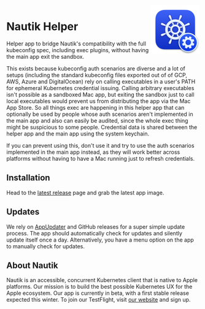 <img src="/Nautik Helper/Assets.xcassets/AppIcon.appiconset/app_icon_helper_1024.png" align="right" width="128" height="128" />

# Nautik Helper

Helper app to bridge Nautik's compatibility with the full kubeconfig spec, including exec plugins, without having the main app exit the sandbox.

This exists because kubeconfig auth scenarios are diverse and a lot of setups (including the standard kubeconfig files exported out of of GCP, AWS, Azure and DigitalOcean) rely on calling executables in a user's PATH for ephemeral Kubernetes credential issuing. Calling arbitrary executables isn't possible as a sandboxed Mac app, but exiting the sandbox just to call local executables would prevent us from distributing the app via the Mac App Store. So all things exec are happening in this helper app that can optionally be used by people whose auth scenarios aren't implemented in the main app and also can easily be audited, since the whole exec thing might be suspicious to some people. Credential data is shared between the helper app and the main app using the system keychain.

If you can prevent using this, don't use it and try to use the auth scenarios implemented in the main app instead, as they will work better across platforms without having to have a Mac running just to refresh credentials.

## Installation

Head to the [latest release](https://github.com/nautik-io/helper/releases/latest) page and grab the latest app image.

## Updates

We rely on [AppUpdater](https://github.com/mxcl/AppUpdater) and GitHub releases for a super simple update process. The app should automatically check for updates and silently update itself once a day. Alternatively, you have a menu option on the app to manually check for updates.

## About Nautik

Nautik is an accessible, concurrent Kubernetes client that is native to Apple platforms. Our mission is to build the best possible Kubernetes UX for the Apple ecosystem. Our app is currently in beta, with a first stable release expected this winter. To join our TestFlight, visit [our website](https://nautik.io) and sign up.
